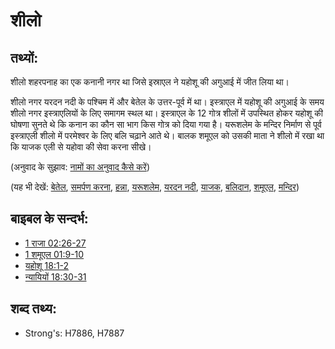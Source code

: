 # शीलो #

## तथ्यों: ## 

शीलो शहरपनाह का एक कनानी नगर था जिसे इस्राएल ने यहोशू की अगुआई में जीत लिया था।

शीलो नगर यरदन नदी के पश्चिम में और बेतेल के उत्तर-पूर्व में था।
इस्त्राएल में यहोशू की अगुआई के समय शीलो नगर इस्त्राएलियों के लिए समागम स्थल था।
इस्त्राएल के 12 गोत्र शीलों में उपस्थित होकर यहोशू की घोषणा सुनते थे कि कनान का कौन सा भाग किस गोत्र को दिया गया है।
यरूशलेम के मन्दिर निर्माण से पूर्व इस्त्राएली शीलो में परमेश्वर के लिए बलि चढ़ाने आते थे।
बालक शमूएल को उसकी माता ने शीलो में रखा था कि याजक एली से यहोवा की सेवा करना सीखे।

(अनुवाद के सुझाव: [नामों का अनुवाद कैसे करें](rc://en/ta/man/translate/translate-names))

(यह भी देखें: [बेतेल](../names/bethel.md), [समर्पण करना](../other/dedicate.md), [हन्ना](../names/hannah.md), [यरूशलेम](../names/jerusalem.md), [यरदन नदी](../names/jordanriver.md), [याजक](../kt/priest.md), [बलिदान](../other/sacrifice.md), [शमूएल](../names/samuel.md), [मन्दिर](../kt/temple.md))

## बाइबल के सन्दर्भ: ##

* [1 राजा 02:26-27](rc://en/tn/help/1ki/02/26)
* [1 शमूएल 01:9-10](rc://en/tn/help/1sa/01/09)
* [यहोशू 18:1-2](rc://en/tn/help/jos/18/01)
* [न्यायियों 18:30-31](rc://en/tn/help/jdg/18/30)

## शब्द तथ्य: ##

* Strong's: H7886, H7887
